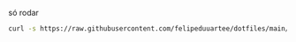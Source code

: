 só rodar

```bash
curl -s https://raw.githubusercontent.com/felipeduuartee/dotfiles/main/install.sh | bash
```
